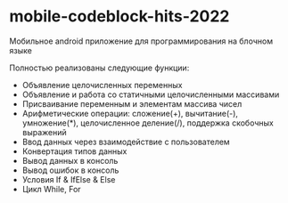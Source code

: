 # mobile-codeblock-hits-2022
Мобильное android приложение для программирования на блочном языке

Полностью реализованы следующие функции:
- Объявление целочисленных переменных
- Объявление и работа со статичными целочисленными массивами
- Присваивание переменным и элементам массива чисел
- Арифметические операции: сложение(+), вычитание(-), умножение(*), целочисленное деление(/), поддержка скобочных выражений
- Ввод данных через взаимодействие с пользователем
- Конвертация типов данных
- Вывод данных в консоль
- Вывод ошибок в консоль
- Условия If & IfElse & Else
- Цикл While, For
